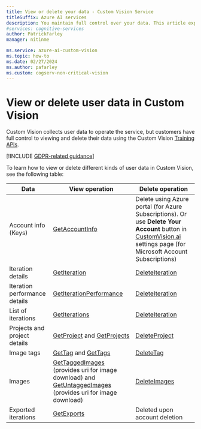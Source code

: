 ```yaml
---
title: View or delete your data - Custom Vision Service
titleSuffix: Azure AI services
description: You maintain full control over your data. This article explains how you can view, export or delete your data in the Custom Vision Service.
#services: cognitive-services
author: PatrickFarley
manager: nitinme

ms.service: azure-ai-custom-vision
ms.topic: how-to
ms.date: 02/27/2024
ms.author: pafarley
ms.custom: cogserv-non-critical-vision
---
```


# View or delete user data in Custom Vision

Custom Vision collects user data to operate the service, but customers have full control to viewing and delete their data using the Custom Vision [Training APIs](https://go.microsoft.com/fwlink/?linkid=865446).

[!INCLUDE [GDPR-related guidance](../../../includes/gdpr-intro-sentence.md)]

To learn how to view or delete different kinds of user data in Custom Vision, see the following table:

| Data | View operation | Delete operation |
| ---- | ---------------- | ---------------- |
| Account info (Keys) | [GetAccountInfo](https://go.microsoft.com/fwlink/?linkid=865446) | Delete using Azure portal (for Azure Subscriptions). Or use **Delete Your Account** button in [CustomVision.ai](https://customvision.ai) settings page (for Microsoft Account Subscriptions) | 
| Iteration details | [GetIteration](https://go.microsoft.com/fwlink/?linkid=865446) | [DeleteIteration](https://go.microsoft.com/fwlink/?linkid=865446) |
| Iteration performance details | [GetIterationPerformance](https://go.microsoft.com/fwlink/?linkid=865446) | [DeleteIteration](https://go.microsoft.com/fwlink/?linkid=865446) | 
| List of iterations | [GetIterations](https://go.microsoft.com/fwlink/?linkid=865446) | [DeleteIteration](https://go.microsoft.com/fwlink/?linkid=865446) |
| Projects and project details | [GetProject](https://go.microsoft.com/fwlink/?linkid=865446) and [GetProjects](https://go.microsoft.com/fwlink/?linkid=865446) | [DeleteProject](https://go.microsoft.com/fwlink/?linkid=865446) | 
| Image tags | [GetTag](https://go.microsoft.com/fwlink/?linkid=865446) and [GetTags](https://go.microsoft.com/fwlink/?linkid=865446) | [DeleteTag](https://go.microsoft.com/fwlink/?linkid=865446) | 
| Images | [GetTaggedImages](https://go.microsoft.com/fwlink/?linkid=865446) (provides uri for image download) and [GetUntaggedImages](https://go.microsoft.com/fwlink/?linkid=865446) (provides uri for image download) | [DeleteImages](https://go.microsoft.com/fwlink/?linkid=865446) | 
| Exported iterations | [GetExports](https://go.microsoft.com/fwlink/?linkid=865446) | Deleted upon account deletion |
